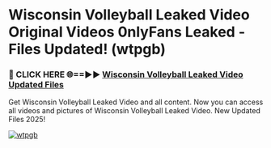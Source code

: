 # Wisconsin Volleyball Leaked Video Original Videos 0nlyFans Leaked - Files Updated! (wtpgb)

<h3>🔴 CLICK HERE 🌐==►► <a href="https://tinyurl.com/3hn5wdd3" rel="nofollow">Wisconsin Volleyball Leaked Video Updated Files</a></h3>

Get Wisconsin Volleyball Leaked Video and all content. Now you can access all videos and pictures of Wisconsin Volleyball Leaked Video. New Updated Files 2025!

[![wtpgb](https://i.imgur.com/4HnBqBT.gif)](https://tinyurl.com/3hn5wdd3)
